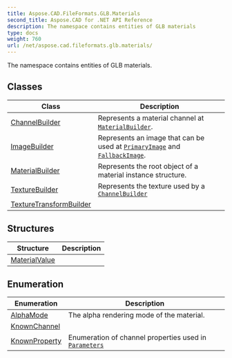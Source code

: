 ```yaml
---
title: Aspose.CAD.FileFormats.GLB.Materials
second_title: Aspose.CAD for .NET API Reference
description: The namespace contains entities of GLB materials
type: docs
weight: 760
url: /net/aspose.cad.fileformats.glb.materials/
---
```

The namespace contains entities of GLB materials.

## Classes

| Class | Description |
| --- | --- |
| [ChannelBuilder](./channelbuilder/) | Represents a material channel at [`MaterialBuilder`](../aspose.cad.fileformats.glb.materials/materialbuilder/). |
| [ImageBuilder](./imagebuilder/) | Represents an image that can be used at [`PrimaryImage`](../aspose.cad.fileformats.glb.materials/texturebuilder/primaryimage/) and [`FallbackImage`](../aspose.cad.fileformats.glb.materials/texturebuilder/fallbackimage/). |
| [MaterialBuilder](./materialbuilder/) | Represents the root object of a material instance structure. |
| [TextureBuilder](./texturebuilder/) | Represents the texture used by a [`ChannelBuilder`](../aspose.cad.fileformats.glb.materials/channelbuilder/) |
| [TextureTransformBuilder](./texturetransformbuilder/) |  |
## Structures

| Structure | Description |
| --- | --- |
| [MaterialValue](./materialvalue/) |  |
## Enumeration

| Enumeration | Description |
| --- | --- |
| [AlphaMode](./alphamode/) | The alpha rendering mode of the material. |
| [KnownChannel](./knownchannel/) |  |
| [KnownProperty](./knownproperty/) | Enumeration of channel properties used in [`Parameters`](../aspose.cad.fileformats.glb.materials/channelbuilder/parameters/) |


